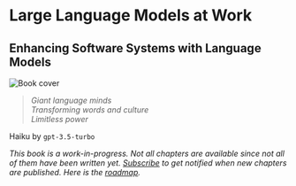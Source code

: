 # Large Language Models at Work

## Enhancing Software Systems with Language Models

![Book cover](images/title/cover.png)

> *Giant language minds  
> Transforming words and culture  
> Limitless power*  

Haiku by `gpt-3.5-turbo`

*This book is a work-in-progress. Not all chapters are available since not all
of them have been written yet. [Subscribe](https://tinyletter.com/vladris/) to
get notified when new chapters are published. Here is the
[roadmap](./roadmap.html).*
